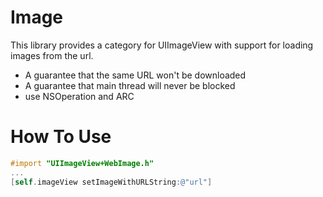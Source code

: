 # Image
This library provides a category for UIImageView with support for loading images from the url.
 
- A guarantee that the same URL won't be downloaded 
- A guarantee that main thread will never be blocked
- use NSOperation and ARC

# How To Use
``` objective-c
#import "UIImageView+WebImage.h"
...
[self.imageView setImageWithURLString:@"url"]
```
